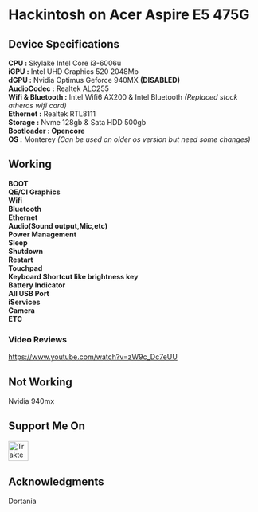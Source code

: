 # Hackintosh on Acer Aspire E5 475G

## Device Specifications

<b>CPU :</b> Skylake Intel Core i3-6006u</br>
<b>iGPU :</b> Intel UHD Graphics 520 2048Mb</br>
<b>dGPU :</b> Nvidia Optimus Geforce 940MX <b>(DISABLED)</b></br>
<b>AudioCodec :</b> Realtek ALC255</br>
<b>Wifi & Bluetooth :</b> Intel Wifi6 AX200 & Intel Bluetooth <i>(Replaced stock atheros wifi card)</i></br>
<b>Ethernet :</b> Realtek RTL8111</br>
<b>Storage :</b> Nvme 128gb & Sata HDD 500gb</br>
<b>Bootloader : Opencore</b></br>
<b>OS :</b> Monterey <i>(Can be used on older os version but need some changes)</i></br>

## Working

<b>BOOT</b></br>
<b>QE/CI Graphics</b></br>
<b>Wifi</b></br>
<b>Bluetooth</b></br>
<b>Ethernet</b></br>
<b>Audio(Sound output,Mic,etc)</b></br>
<b>Power Management</b></br>
<b>Sleep</b></br>
<b>Shutdown</b></br>
<b>Restart</b></br>
<b>Touchpad</b></br>
<b>Keyboard Shortcut like brightness key</b></br>
<b>Battery Indicator</b></br>
<b>All USB Port</b></br>
<b>iServices</b></br>
<b>Camera</b></br>
<b>ETC</b></br>

### Video Reviews

https://www.youtube.com/watch?v=zW9c_Dc7eUU

## Not Working

Nvidia 940mx

## <b>Support Me On</b></br>
[<img src="https://cdn.trakteer.id/images/embed/trbtn-red-2.png" height="40" style="border:0px;height:40px;" alt="Trakteer Saya">](https://trakteer.id/anemonastrum/tip)

## Acknowledgments

Dortania
